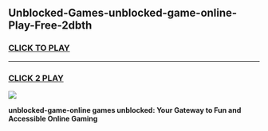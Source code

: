 
## Unblocked-Games-unblocked-game-online-Play-Free-2dbth
<h3>
<a href="https://premium76.site?title=unblocked-game-online&ref=18A1">CLICK TO PLAY</a></h3>
<hr>

<h3>
<a href="https://premium76.site?title=unblocked-game-online&ref=18A1">CLICK 2 PLAY</a>
  
</h3>

<a href="https://premium76.site?title=unblocked-game-online&ref=18A1"><img src="https://clearcache.store/games.png"></a>


**unblocked-game-online games unblocked: Your Gateway to Fun and Accessible Online Gaming**
